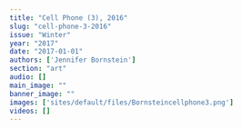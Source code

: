 ```yaml
---
title: "Cell Phone (3), 2016"
slug: "cell-phone-3-2016"
issue: "Winter"
year: "2017"
date: "2017-01-01"
authors: ['Jennifer Bornstein']
section: "art"
audio: []
main_image: ""
banner_image: ""
images: ['sites/default/files/Bornsteincellphone3.png']
videos: []
---
```

